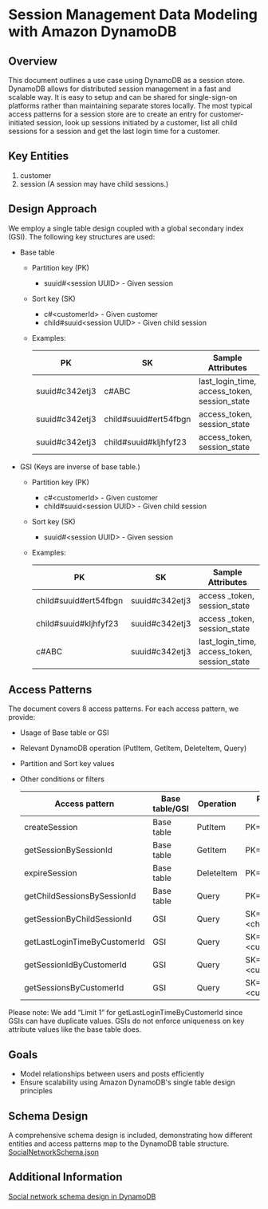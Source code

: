 # Session Management Data Modeling with Amazon DynamoDB

## Overview

This document outlines a use case using DynamoDB as a session store. DynamoDB allows for distributed session management in a fast and scalable way. It is easy to setup and can be shared for single-sign-on platforms rather than maintaining separate stores locally. The most typical access patterns for a session store are to create an entry for customer-initiated session, look up sessions initiated by a customer, list all child sessions for a session and get the last login time for a customer.

## Key Entities

1. customer
2. session (A session may have child sessions.)

## Design Approach

We employ a single table design coupled with a global secondary index (GSI). 
The following key structures are used:

  - Base table 
    - Partition key (PK)
      - suuid#\<session UUID\> - Given session
    - Sort key (SK)
      - c#\<customerId\> - Given customer
      - child#suuid\<session UUID\> - Given child session
    - Examples:  

      | PK | SK | Sample Attributes |
      | ----------- | ----------- | ----------- |
      | suuid#c342etj3 | c#ABC | last_login_time, access_token, session_state |
      | suuid#c342etj3 | child#suuid#ert54fbgn | access_token, session_state |
      | suuid#c342etj3 | child#suuid#kljhfyf23 | access_token, session_state |

  - GSI (Keys are inverse of base table.)
    - Partition key (PK)
      - c#\<customerId\> - Given customer
      - child#suuid\<session UUID\> - Given child session
    - Sort key (SK)
      - suuid#\<session UUID\> - Given session

    - Examples:  

      | PK | SK | Sample Attributes |
      | ----------- | ----------- | ----------- |
      | child#suuid#ert54fbgn | suuid#c342etj3 | access _token, session_state |
      | child#suuid#kljhfyf23 | suuid#c342etj3 | access _token, session_state |
      | c#ABC | suuid#c342etj3 | last_login_time, access_token, session_state |


## Access Patterns

The document covers 8 access patterns. For each access pattern, we provide:
- Usage of Base table or GSI
- Relevant DynamoDB operation (PutItem, GetItem, DeleteItem, Query)
- Partition and Sort key values
- Other conditions or filters

  | Access pattern | Base table/GSI | Operation | Partition key value | Sort key value | Other conditions/Filters |
  | ----------- | ----------- | ----------- | ----------- | ----------- | ----------- |
  | createSession | Base table | PutItem | PK=\<session_id\> | SK=customer_id | |
  | getSessionBySessionId | Base table | GetItem | PK=\<session_id\> | SK=customer_id | |
  | expireSession | Base table | DeleteItem | PK=\<session_id\> | SK=customer_id | |
  | getChildSessionsBySessionId | Base table | Query | PK=\<session_id\> | SK=customer_id | |
  | getSessionByChildSessionId | GSI | Query | SK=\<child_session_id\> | SK begins_with “child#” | |
  | getLastLoginTimeByCustomerId | GSI | Query | SK=\<customer_id\> | | Limit 1 |
  | getSessionIdByCustomerId | GSI | Query | SK=\<customer_id\> | PK=session_id | |
  | getSessionsByCustomerId | GSI | Query | SK=\<customer_id\> | | |
  
Please note: We add “Limit 1” for getLastLoginTimeByCustomerId since GSIs can have duplicate values. GSIs do not enforce uniqueness on key attribute values like the base table does.

## Goals

- Model relationships between users and posts efficiently
- Ensure scalability using Amazon DynamoDB's single table design principles

## Schema Design

A comprehensive schema design is included, demonstrating how different entities and access patterns map to the DynamoDB table structure. [SocialNetworkSchema.json](https://github.com/aws-samples/aws-dynamodb-examples/blob/master/schema_design/SchemaExamples/SocialNetwork/SocialNetworkSchema.json)

## Additional Information
[Social network schema design in DynamoDB](https://docs.aws.amazon.com/amazondynamodb/latest/developerguide/data-modeling-schema-social-network.html)

